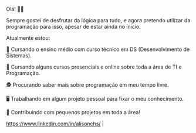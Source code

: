 Olá! 🖖🏻

Sempre gostei de desfrutar da lógica para tudo, e agora pretendo utilizar da programação para isso, apesar de estar ainda no ínicio.

Atualmente estou:



📘 Cursando o ensino médio com curso técnico em DS (Desenvolvimento de Sistemas).

📘 Cursando alguns cursos presenciais e online sobre toda a área de TI e Programação.

🕵️‍ Procurando saber mais sobre programação em meu tempo livre.

🖥️ Trabalhando em algum projeto pessoal para fixar o meu conhecimento.

💭 Contribuindo com pequenos projetos em toda a área!


https://www.linkedin.com/in/alisonchs/ | 
